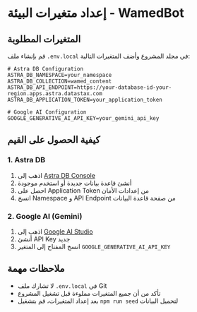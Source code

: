 # إعداد متغيرات البيئة - WamedBot

## المتغيرات المطلوبة

قم بإنشاء ملف `.env.local` في مجلد المشروع وأضف المتغيرات التالية:

```env
# Astra DB Configuration
ASTRA_DB_NAMESPACE=your_namespace
ASTRA_DB_COLLECTION=wamed_content
ASTRA_DB_API_ENDPOINT=https://your-database-id-your-region.apps.astra.datastax.com
ASTRA_DB_APPLICATION_TOKEN=your_application_token

# Google AI Configuration
GOOGLE_GENERATIVE_AI_API_KEY=your_gemini_api_key
```

## كيفية الحصول على القيم

### 1. Astra DB
1. اذهب إلى [Astra DB Console](https://astra.datastax.com/)
2. أنشئ قاعدة بيانات جديدة أو استخدم موجودة
3. احصل على Application Token من إعدادات الأمان
4. انسخ Namespace و API Endpoint من صفحة قاعدة البيانات

### 2. Google AI (Gemini)
1. اذهب إلى [Google AI Studio](https://makersuite.google.com/app/apikey)
2. أنشئ API Key جديد
3. انسخ المفتاح إلى المتغير `GOOGLE_GENERATIVE_AI_API_KEY`

## ملاحظات مهمة

- لا تشارك ملف `.env.local` في Git
- تأكد من أن جميع المتغيرات مملوءة قبل تشغيل المشروع
- بعد إعداد المتغيرات، قم بتشغيل `npm run seed` لتحميل البيانات 